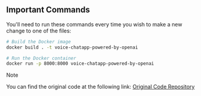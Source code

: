 ## Important Commands

You'll need to run these commands every time you wish to make a new change to one of the files:

```bash
# Build the Docker image
docker build . -t voice-chatapp-powered-by-openai

# Run the Docker container
docker run -p 8000:8000 voice-chatapp-powered-by-openai
```

> [!NOTE]
> You can find the original code at the following link:
> [Original Code Repository](https://github.com/arora-r/chatapp-with-voice-and-openai-outline)
